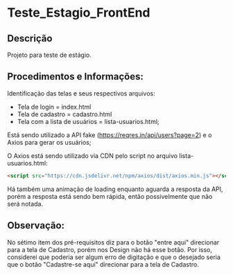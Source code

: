 # Teste_Estagio_FrontEnd

## Descrição
Projeto para teste de estágio.

## Procedimentos e Informações: 
Identificação das telas e seus respectivos arquivos:
- Tela de login = index.html
- Tela de cadastro = cadastro.html
- Tela com a lista de usuários = lista-usuarios.html;

Está sendo utilizado a API fake (https://reqres.in/api/users?page=2) e o Axios para gerar os usuários;

O Axios está sendo utilizado via CDN pelo script no arquivo lista-usuarios.html:
```html
<script src="https://cdn.jsdelivr.net/npm/axios/dist/axios.min.js"></script>
```

Há também uma animação de loading enquanto aguarda a resposta da API, porém a resposta está sendo bem rápida, então possivelmente que não será notada.

## Observação: 
No sétimo item dos pré-requisitos diz para o botão "entre aqui" direcionar para a tela de Cadastro, porém nos Design não há esse botão. Por isso, considerei que poderia ser algum erro de digitação e que o desejado seria que o botão "Cadastre-se aqui" direcionar para a tela de Cadastro.